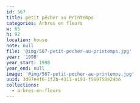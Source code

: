 ```yaml
---
id: 567
title: petit pécher au Printemps
categories: Arbres en fleurs
w: 65
h: 92
location: house
note: null
file: '@img/567-petit-pecher-au-printemps.jpg'
year: '1998'
year_start: 1998
year_end: null
image: '@img/567-petit-pecher-au-printemps.jpg'
uuid: 3d97e4f6-1f2b-4311-a191-f569758e24b6
collections:
  - arbres-en-fleurs
---
```



